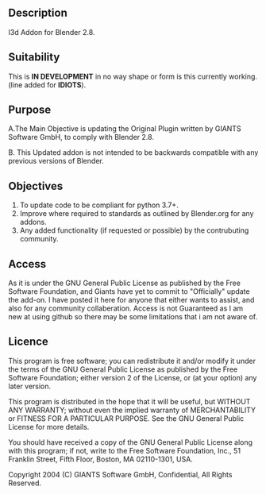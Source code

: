 ## Description
I3d Addon for Blender 2.8.

## Suitability
This is **IN DEVELOPMENT** in no way shape or form is this currently working. 
(line added for **IDIOTS**).

## Purpose

A.The Main Objective is updating the Original Plugin written by GIANTS Software GmbH, to comply with Blender 2.8. 

B. This Updated addon is not intended to be backwards compatible with any previous versions of Blender.

## Objectives
1. To update code to be compliant for python 3.7+.
2. Improve where required to standards as outlined by Blender.org for any addons.
3. Any added functionality (if requested or possible) by the contrubuting community.

## Access
As it is under the GNU General Public License as published by the Free Software Foundation, and Giants have yet to commit to
"Officially" update the add-on.
I have posted it here for anyone that either wants to assist, and also for any community collaberation. 
Access is not Guaranteed as I am new at using github so there may be some limitations that i am not aware of.

## Licence

This program is free software; you can redistribute it and/or modify it under the terms of the GNU General Public License as published by the Free Software Foundation; either version 2 of the License, or (at your option) any later version.

This program is distributed in the hope that it will be useful, but WITHOUT ANY WARRANTY; without even the implied warranty of MERCHANTABILITY or FITNESS FOR A PARTICULAR PURPOSE. See the GNU General Public License for more details.

You should have received a copy of the GNU General Public License along with this program; if not, write to the Free Software Foundation, Inc., 51 Franklin Street, Fifth Floor, Boston, MA 02110-1301, USA.

Copyright 2004 (C) GIANTS Software GmbH, Confidential, All Rights Reserved.
